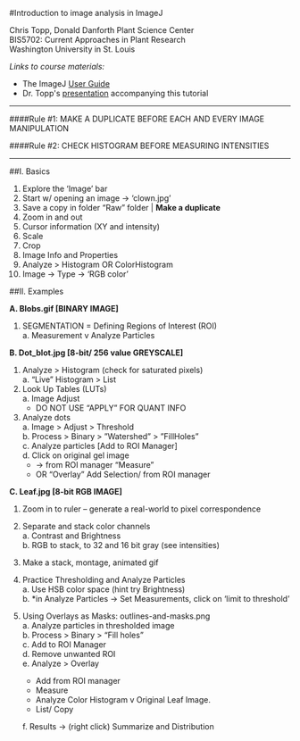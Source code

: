 


#Introduction to image analysis in ImageJ  

Chris Topp, Donald Danforth Plant Science Center  
BIS5702: Current Approaches in Plant Research  
Washington University in St. Louis

*Links to course materials:*

* The ImageJ [User Guide](http://rsbweb.nih.gov/ij/docs/guide/146.html)
* Dr. Topp's [presentation](http://www.slideshare.net/ChristopherTopp1/2016-bio4025-lecture1-final) accompanying this tutorial

___
####Rule #1: 
MAKE A DUPLICATE BEFORE EACH AND EVERY IMAGE MANIPULATION  

####Rule #2: 
CHECK HISTOGRAM BEFORE MEASURING INTENSITIES___##I. Basics

1.	Explore the ‘Image’ bar2.	Start w/ opening an image → ‘clown.jpg’3.	Save a copy in folder “Raw” folder | **Make a duplicate**4.	Zoom in and out5.	Cursor information (XY and intensity) 6.	Scale7.	Crop8.	Image Info and Properties9.	Analyze > Histogram OR ColorHistogram10.	Image → Type → ‘RGB color’

##II. Examples	**A.	Blobs.gif [BINARY IMAGE]** 
 
1. SEGMENTATION = Defining Regions of Interest (ROI)  
	a. Measurement v Analyze Particles**B. Dot_blot.jpg [8-bit/ 256 value GREYSCALE]**

1.	Analyze > Histogram (check for saturated pixels)  	a.	“Live” Histogram > List2.	Look Up Tables (LUTs)  	a.	Image Adjust  	* DO NOT USE “APPLY” FOR QUANT INFO3.	Analyze dots  	a.	Image > Adjust > Threshold  	b.	Process > Binary > ”Watershed” > ”FillHoles”  	c.	Analyze particles [Add to ROI Manager]  
	d.	Click on original gel image 	* → from ROI manager “Measure”	* OR “Overlay” Add Selection/ from ROI manager**C.	Leaf.jpg [8-bit RGB IMAGE]**
1.	Zoom in to ruler – generate a real-world to pixel correspondence2.	Separate and stack color channels  	a.	Contrast and Brightness  	b.	RGB to stack, to 32 and 16 bit gray (see intensities)3.	Make a stack, montage, animated gif4.	Practice Thresholding and Analyze Particles  a.	Use HSB color space (hint try Brightness)  b.	*in Analyze Particles → Set Measurements, click on ‘limit to threshold’  5.	Using Overlays as Masks: outlines-and-masks.png  a.	Analyze particles in thresholded image   b.	 Process > Binary > “Fill holes”  c.	Add to ROI Manager  d.	Remove unwanted ROI  e.	Analyze > Overlay  	* Add from ROI manager	* Measure	* Analyze Color Histogram v Original Leaf Image.
	* List/ Copy  
	f.	Results → (right click) Summarize and Distribution 

